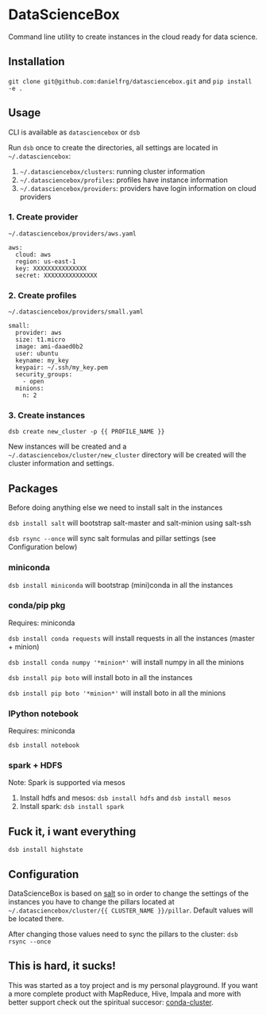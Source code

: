 # DataScienceBox

Command line utility to create instances in the cloud ready for data science.

## Installation

`git clone git@github.com:danielfrg/datasciencebox.git` and `pip install -e .`

## Usage

CLI is available as `datasciencebox` or `dsb`

Run `dsb` once to create the directories, all settings are located in `~/.datasciencebox`:

1. `~/.datasciencebox/clusters`: running cluster information
1. `~/.datasciencebox/profiles`: profiles have instance information
1. `~/.datasciencebox/providers`: providers have login information on cloud providers

### 1. Create provider

`~/.datasciencebox/providers/aws.yaml`

```
aws:
  cloud: aws
  region: us-east-1
  key: XXXXXXXXXXXXXXX
  secret: XXXXXXXXXXXXXXX
```

### 2. Create profiles

`~/.datasciencebox/providers/small.yaml`

```
small:
  provider: aws
  size: t1.micro
  image: ami-daaed0b2
  user: ubuntu
  keyname: my_key
  keypair: ~/.ssh/my_key.pem
  security_groups:
    - open
  minions:
    n: 2
```

### 3. Create instances

`dsb create new_cluster -p {{ PROFILE_NAME }}`

New instances will be created and a `~/.datasciencebox/cluster/new_cluster` directory
will be created will the cluster information and settings.

## Packages

Before doing anything else we need to install salt in the instances

`dsb install salt` will bootstrap salt-master and salt-minion using salt-ssh

`dsb rsync --once` will sync salt formulas and pillar settings (see Configuration below)

### miniconda

`dsb install miniconda` will bootstrap (mini)conda in all the instances

### conda/pip pkg

Requires: miniconda

`dsb install conda requests` will install requests in all the instances (master + minion)

`dsb install conda numpy '*minion*'` will install numpy in all the minions

`dsb install pip boto` will install boto in all the instances

`dsb install pip boto '*minion*'` will install boto in all the minions

### IPython notebook

Requires: miniconda

`dsb install notebook`

### spark + HDFS

Note: Spark is supported via mesos

1. Install hdfs and mesos: `dsb install hdfs` and `dsb install mesos`
2. Install spark: `dsb install spark`

## Fuck it, i want everything

`dsb install highstate`

## Configuration

DataScienceBox is based on [salt](http://docs.saltstack.com/en/latest/)
so in order to change the settings of the instances you have to change the pillars located at
`~/.datasciencebox/cluster/{{ CLUSTER_NAME }}/pillar`. Default values will be located there.

After changing those values need to sync the pillars to the cluster: `dsb rsync --once`

## This is hard, it sucks!

This was started as a toy project and is my personal playground.
If you want a more complete product with MapReduce, Hive, Impala and more
with better support check out the spiritual succesor:
[conda-cluster](http://continuum.io/anaconda-cluster).
